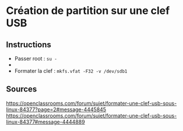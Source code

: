 # Création de partition sur une clef USB

## Instructions

* Passer root : `su -`
* 
* Formater la clef : `mkfs.vfat -F32 -v /dev/sdb1`

## Sources

https://openclassrooms.com/forum/sujet/formater-une-clef-usb-sous-linux-84377?page=2#message-4445845
https://openclassrooms.com/forum/sujet/formater-une-clef-usb-sous-linux-84377#message-4444889
